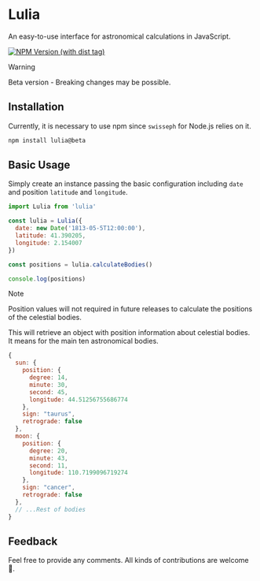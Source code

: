 # Lulia

An easy-to-use interface for astronomical calculations in JavaScript.

[![NPM Version (with dist tag)](https://img.shields.io/npm/v/lulia/beta)](https://www.npmjs.com/package/lulia)

> [!WARNING]
> Beta version - Breaking changes may be possible.

## Installation

Currently, it is necessary to use npm since `swisseph` for Node.js relies on it.

```bash
npm install lulia@beta
```

## Basic Usage

Simply create an instance passing the basic configuration including `date` and position `latitude` and `longitude`.

```js
import Lulia from 'lulia'

const lulia = Lulia({
  date: new Date('1813-05-5T12:00:00'),
  latitude: 41.390205,
  longitude: 2.154007
})

const positions = lulia.calculateBodies()

console.log(positions)
```

> [!NOTE]
> Position values will not required in future releases to calculate the positions of the celestial bodies.

This will retrieve an object with position information about celestial bodies. It means for the main ten astronomical bodies.

```js
{
  sun: {
    position: {
      degree: 14,
      minute: 30,
      second: 45,
      longitude: 44.51256755686774
    },
    sign: "taurus",
    retrograde: false
  },
  moon: {
    position: {
      degree: 20,
      minute: 43,
      second: 11,
      longitude: 110.7199096719274
    },
    sign: "cancer",
    retrograde: false
  },
  // ...Rest of bodies
}
```

## Feedback

Feel free to provide any comments. All kinds of contributions are welcome 🚀.

